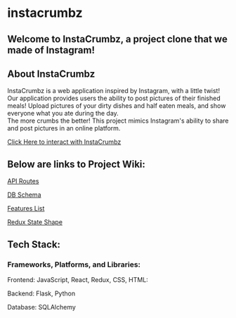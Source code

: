 # instacrumbz
## Welcome to InstaCrumbz, a project clone that we made of Instagram!
## About InstaCrumbz 
InstaCrumbz is a web application inspired by Instagram, with a little twist! 
Our application provides users the ability to post pictures of their finished meals! Upload pictures of your dirty dishes and half eaten meals, and show everyone what you ate during the day.  
The more crumbs the better!
This project mimics Instagram's ability to share and post pictures in an online platform.

[Click Here to interact with InstaCrumbz]()

## Below are links to Project Wiki:

[API Routes]()

[DB Schema]()

[Features List]()

[Redux State Shape]()


## Tech Stack: 

### Frameworks, Platforms, and Libraries:
Frontend: JavaScript, React, Redux, CSS, HTML:

Backend: Flask, Python

Database: SQLAlchemy 
